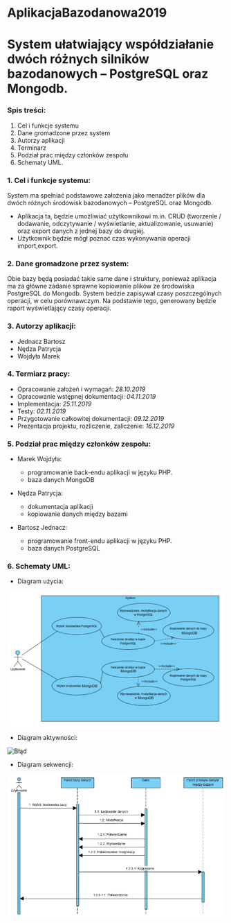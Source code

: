 # AplikacjaBazodanowa2019


# System ułatwiający współdziałanie dwóch różnych silników bazodanowych – PostgreSQL oraz Mongodb.


### Spis treści:
  1.	Cel i funkcje systemu
  2.	Dane gromadzone przez system
  3.	Autorzy aplikacji
  4.	Terminarz
  5.	Podział prac między członków zespołu
  6.	Schematy UML.
  

### 1. Cel i funkcje systemu:
System ma spełniać podstawowe założenia jako menadżer plików dla  dwóch różnych środowisk bazodanowych – PostgreSQL oraz Mongodb. 
- Aplikacja ta, będzie umożliwiać użytkownikowi m.in. CRUD (tworzenie / dodawanie, odczytywanie / wyświetlanie, aktualizowanie, usuwanie) oraz export danych z jednej bazy do drugiej. 
- Użytkownik będzie mógł poznać czas wykonywania operacji import,export.




### 2.	Dane gromadzone przez system:
Obie bazy będą posiadać takie same dane i struktury, ponieważ aplikacja ma za główne zadanie sprawne kopiowanie plików ze środowiska PostgreSQL do Mongodb. 
System bedzie zapisywał czasy poszczególnych operacji, w celu porównawczym. Na podstawie tego, generowany będzie raport wyświetlający czasy operacji.




### 3.	Autorzy aplikacji:
  - Jednacz Bartosz
  -	Nędza Patrycja
  -	Wojdyła Marek
  
  
  
  
### 4.	Termiarz pracy:
  -	Opracowanie założeń i wymagań: *28.10.2019*
  -	Opracowanie wstępnej dokumentacji: *04.11.2019*
  -	Implementacja: *25.11.2019*
  -	Testy: *02.11.2019*
  -	Przygotowanie całkowitej dokumentacji: *09.12.2019*
  -	Prezentacja projektu, rozliczenie, zaliczenie: *16.12.2019*
  
  
  
  
### 5. Podział prac między członków zespołu:
  -	Marek Wojdyła:
    - programowanie back-endu aplikacji w języku PHP.
    - baza danych MongoDB

  -	Nędza Patrycja:
    - dokumentacja aplikacji
    - kopiowanie danych między bazami

  -	Bartosz Jednacz:
    - programowanie front-endu aplikacji w języku PHP.
    - baza danych PostgreSQL




### 6. Schematy UML:
  -	Diagram użycia: 
  
  ![Błąd](D_użycia.PNG "Opcjonalny tytul")
  
  
  
  
  -	Diagram aktywności:
  
  ![Błąd](Diagram_aktywności.PNG "Opcjonalny tytul")
  
  
  
  
  -	Diagram sekwencji:
  
  ![Błąd](Diagram_sekwencji.PNG "Opcjonalny tytul")
  
  
  
